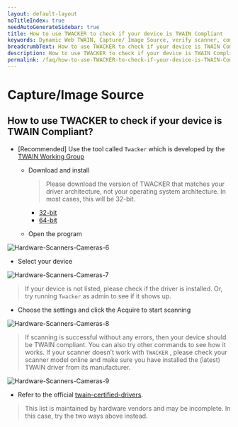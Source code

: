 ```yaml
---
layout: default-layout
noTitleIndex: true
needAutoGenerateSidebar: true
title: How to use TWACKER to check if your device is TWAIN Compliant
keywords: Dynamic Web TWAIN, Capture/ Image Source, verify scanner, compatible, TWACKER, TWAIN Compliant
breadcrumbText: How to use TWACKER to check if your device is TWAIN Compliant
description: How to use TWACKER to check if your device is TWAIN Compliant
permalink: /faq/how-to-use-TWACKER-to-check-if-your-device-is-TWAIN-Compliant.html
---
```


# Capture/Image Source

## How to use TWACKER to check if your device is TWAIN Compliant?

- [Recommended] Use the tool called `Twacker` which is developed by the [TWAIN Working Group](https://www.twain.org/)

  - Download and install

    > Please download the version of TWACKER that matches your driver architecture, not your operating system architecture. In most cases, this will be 32-bit.

    - [32-bit](https://download.dynamsoft.com/tool/Twack_32.msi)
    - [64-bit](https://download.dynamsoft.com/tool/Twack_64.msi)

  - Open the program

![Hardware-Scanners-Cameras-6]({{site.assets}}imgs/Hardware-Scanners-Cameras-6.png)

- Select your device

![Hardware-Scanners-Cameras-7]({{site.assets}}imgs/Hardware-Scanners-Cameras-7.png)

> If your device is not listed, please check if the driver is installed. Or, try running `Twacker` as admin to see if it shows up.

- Choose the settings and click the Acquire to start scanning

![Hardware-Scanners-Cameras-8]({{site.assets}}imgs/Hardware-Scanners-Cameras-8.png)

> If scanning is successful without any errors, then your device should be TWAIN compliant. You can also try other commands to see how it works. If your scanner doesn’t work with `TWACKER` , please check your scanner model online and make sure you have installed the (latest) TWAIN driver from its manufacturer.

![Hardware-Scanners-Cameras-9]({{site.assets}}imgs/Hardware-Scanners-Cameras-9.png)

- Refer to the official [twain-certified-drivers](https://resource.twain.org/twain-certified-drivers/).

> This list is maintained by hardware vendors and may be incomplete. In this case, try the two ways above instead.
